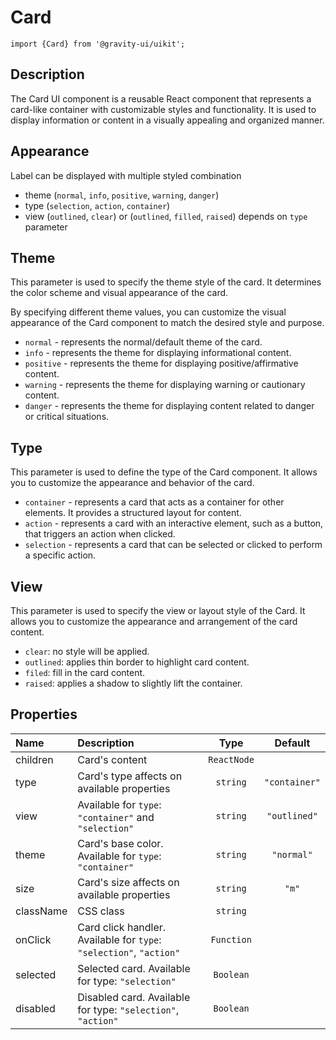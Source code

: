 <!--GITHUB_BLOCK-->

# Card

<!--/GITHUB_BLOCK-->

```tsx
import {Card} from '@gravity-ui/uikit';
```

## Description

The Card UI component is a reusable React component that represents a card-like container with customizable styles and functionality. It is used to display information or content in a visually appealing and organized manner.

## Appearance

Label can be displayed with multiple styled combination

- theme (`normal`, `info`, `positive`, `warning`, `danger`)
- type (`selection`, `action`, `container`)
- view (`outlined`, `clear`) or (`outlined`, `filled`, `raised`) depends on `type` parameter

## Theme

This parameter is used to specify the theme style of the card. It determines the color scheme and visual appearance of the card.

By specifying different theme values, you can customize the visual appearance of the Card component to match the desired style and purpose.

- `normal` - represents the normal/default theme of the card.
- `info` - represents the theme for displaying informational content.
- `positive` - represents the theme for displaying positive/affirmative content.
- `warning` - represents the theme for displaying warning or cautionary content.
- `danger` - represents the theme for displaying content related to danger or critical situations.

<!--LANDING_BLOCK
<ExampleBlock
    code={`
const style = {
    width: '120px';
    height: '120px';
    display: 'flex';
    alignItems: 'center';
    justifyContent: 'center';
}

<Card style={style} theme="normal" size="l">Normal</UIKit.Card>
<Card style={style} theme="info" size="l">Info</UIKit.Card>
<Card style={style} theme="positive" size="l">Positive</UIKit.Card>
<Card style={style} theme="warning" size="l">Warning</UIKit.Card>
<Card style={style} theme="danger" size="l">Danger</UIKit.Card>
`}>

    <div style={{display: 'grid', gridAutoFlow: 'column', gridGap: '10px'}}>
        <UIKit.Card style={{display: 'flex', alignItems: 'center', justifyContent: 'center', width: '120px', height: '120px'}} theme="normal" size="l">Normal</UIKit.Card>
        <UIKit.Card style={{display: 'flex', alignItems: 'center', justifyContent: 'center', width: '120px', height: '120px'}} theme="info" size="l">Info</UIKit.Card>
        <UIKit.Card style={{display: 'flex', alignItems: 'center', justifyContent: 'center', width: '120px', height: '120px'}} theme="positive" size="l">Positive</UIKit.Card>
        <UIKit.Card style={{display: 'flex', alignItems: 'center', justifyContent: 'center', width: '120px', height: '120px'}} theme="warning" size="l">Warning</UIKit.Card>
        <UIKit.Card style={{display: 'flex', alignItems: 'center', justifyContent: 'center', width: '120px', height: '120px'}} theme="danger" size="l">Danger</UIKit.Card>
    </div>

</ExampleBlock>
LANDING_BLOCK-->

## Type

This parameter is used to define the type of the Card component. It allows you to customize the appearance and behavior of the card.

- `container` - represents a card that acts as a container for other elements. It provides a structured layout for content.
- `action` - represents a card with an interactive element, such as a button, that triggers an action when clicked.
- `selection` - represents a card that can be selected or clicked to perform a specific action.

<!--LANDING_BLOCK
<ExampleBlock
    code={`
const style = {
    width: '120px';
    height: '120px';
    display: 'flex';
    alignItems: 'center';
    justifyContent: 'center';
}

    <Card style={style} view="outlined" type="container" size="l">Container</UIKit.Card>
    <Card style={style} view="outlined" type="action" size="l">action with onClick</UIKit.Card>
    <Card style={style} view="outlined" type="selection" size="l">Selection</UIKit.Card>
`}>
    <div style={{display: 'grid', gridAutoFlow: 'column', gridGap: '10px'}}>
        <UIKit.Card style={{display: 'flex', alignItems: 'center', justifyContent: 'center', width: '120px', height: '120px'}} view="outlined" type="container" size="l">Container</UIKit.Card>
        <UIKit.Card style={{display: 'flex', alignItems: 'center', justifyContent: 'center', width: '120px', height: '120px'}} view="outlined" type="action" onClick={() => alert(':wave: hey')} size="l">action with onClick</UIKit.Card>
        <UIKit.Card style={{display: 'flex', alignItems: 'center', justifyContent: 'center', width: '120px', height: '120px'}} view="outlined" type="selection" size="l">Selection</UIKit.Card>
    </div>

</ExampleBlock>
LANDING_BLOCK-->

## View

This parameter is used to specify the view or layout style of the Card. It allows you to customize the appearance and arrangement of the card content.

- `clear`: no style will be applied.
- `outlined`: applies thin border to highlight card content.
- `filed`: fill in the card content.
- `raised`: applies a shadow to slightly lift the container.

<!--LANDING_BLOCK
<ExampleBlock
    code={`
const style = {
    width: '120px';
    height: '120px';
    display: 'flex';
    alignItems: 'center';
    justifyContent: 'center';
}

    <Card style={style} view="clear" type="container" size="l">Container</UIKit.Card>
    <Card style={style} view="outlined" type="container" size="l">action with onClick</UIKit.Card>
    <Card style={style} view="filed" type="container" size="l">Selection</UIKit.Card>
    <Card style={style} view="raised" type="container" size="l">Selection</UIKit.Card>
`}>
    <div style={{display: 'grid', gridAutoFlow: 'column', gridGap: '10px'}}>
        <UIKit.Card style={{display: 'flex', alignItems: 'center', justifyContent: 'center', width: '120px', height: '120px'}} view="clear" type="container" size="l">Container</UIKit.Card>
        <UIKit.Card style={{display: 'flex', alignItems: 'center', justifyContent: 'center', width: '120px', height: '120px'}} view="outlined" type="container" size="l">action with onClick</UIKit.Card>
        <UIKit.Card style={{display: 'flex', alignItems: 'center', justifyContent: 'center', width: '120px', height: '120px'}} view="filed" type="container" size="l">Selection</UIKit.Card>
        <UIKit.Card style={{display: 'flex', alignItems: 'center', justifyContent: 'center', width: '120px', height: '120px'}} view="raised" type="container" size="l">Selection</UIKit.Card>
    </div>

</ExampleBlock>
LANDING_BLOCK-->

## Properties

| Name      | Description                                                         |    Type     |    Default    |
| :-------- | :------------------------------------------------------------------ | :---------: | :-----------: |
| children  | Card's content                                                      | `ReactNode` |               |
| type      | Card's type affects on available properties                         |  `string`   | `"container"` |
| view      | Available for `type`: `"container"` and `"selection"`               |  `string`   | `"outlined"`  |
| theme     | Card's base color. Available for `type`: `"container"`              |  `string`   |  `"normal"`   |
| size      | Card's size affects on available properties                         |  `string`   |     `"m"`     |
| className | CSS class                                                           |  `string`   |               |
| onClick   | Card click handler. Available for `type`: `"selection"`, `"action"` | `Function`  |               |
| selected  | Selected card. Available for type: `"selection"`                    |  `Boolean`  |               |
| disabled  | Disabled card. Available for type: `"selection"`, `"action"`        |  `Boolean`  |               |
